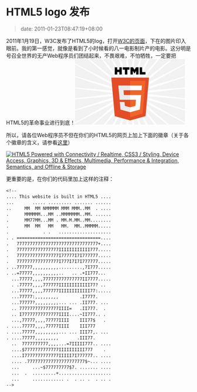 # HTML5 logo 发布
>date: 2011-01-23T08:47:19+08:00



2011年1月19日，W3C发布了HTML5的log，打开[W3C的页面](http://www.w3.org/html/logo/)，下在的图片印入眼前。我的第一感觉，就像是看到了小时候看的八一电影制片产的电影。这分明是号召全世界的无产Web程序员们团结起来，不畏艰难，不怕牺牲，一定要把HTML5的革命事业进行到底！![](/assets/images/html5-logo-1-300x178.jpg "HTML 5 Logo")


所以，请各位Web程序员不但在你们的HTML5的网页上加上下面的徽章（关于各个徽章的含义，请参看[这里](http://www.elviscai.com/view/html5-logo-released/)）



[![HTML5 Powered with Connectivity / Realtime, CSS3 / Styling, Device Access, Graphics, 3D & Effects, Multimedia, Performance & Integration, Semantics, and Offline & Storage](http://www.w3.org/html/logo/badge/html5-badge-h-connectivity-css3-device-graphics-multimedia-performance-semantics-storage.png "HTML5 Powered with Connectivity / Realtime, CSS3 / Styling, Device Access, Graphics, 3D & Effects, Multimedia, Performance & Integration, Semantics, and Offline & Storage")](http://www.w3.org/html/logo/ "W3C HTML5 Logo")


更重要的是，在你们的代码里加上这样的注释：




```
<!--
.... This website is built in HTML5 ....
...       ..... ......... ....... ......
..     MM  MM NMMMMM MMM MMM..MM  . ....
.      MMMMMM...MM ..MMMMMMM..MM. ......
.      MM77MM...MM . MM.M.MM..MM........
.      MM  MM   MM   MM.  MM..MMMMM.....
.             . .   ....................
. . ================================....
.   7777777777777777777777777777777+....
.   7777777777777777IIIIIIIIIIII777.....
.   7777777777777777I77777I7I777777.....
.   7777777777777777I777I7I7I777777.....
. ..777777,,,,,,,,,,.........,7I777.....
. ..=77777,,,,,,,,,,..   .. .+II777...
  ...77777,,,,777777777777777II7777.....
  . .77777,,,,777777IIIIIIIIIIII77? ..
  ...77777,,,,777777IIIIIIIIIIII77:.....
  ...77777:,,,,,,,,,        .I7777.
  ...77777?,,,,,,,,,... ... .II777. ...
  .. 777777777777777IIII=   .II777.  .
  .. I77777777777777IIII....~II777.. .
  ...,77777,,,,77777IIII    III77$   .
. ....77777,,,,77777IIII    III777
. ....77777,,,,,,,,,... ... III77,. ...
. ....77777,,,,,,,,,       .III77.
  ..  7777777777,,,,...=7IIIII777.. ....
  ....$7777777777777IIIIIIIIII777    .
  ....I7777777777777IIIII7I777777.. ....
  .... .7777777777777777777777$~... ....
  ...     ...~$777777777$7. ....... ....
  ...  .  .........+....................
  ...     ............ .  . .. .  . .. .
-->

```




